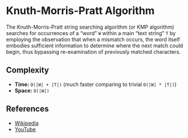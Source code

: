 Knuth-Morris-Pratt Algorithm
============================

The Knuth-Morris-Pratt string searching algorithm (or KMP algorithm) searches for occurrences of a “word” `W` within a main “text string” `T` by employing the observation that when a mismatch occurs, the word itself embodies sufficient information to determine where the next match could begin, thus bypassing re-examination of previously matched characters.

Complexity
----------

-   **Time:** `O(|W| + |T|)` (much faster comparing to trivial `O(|W| * |T|)`)
-   **Space:** `O(|W|)`

References
----------

-   [Wikipedia](https://en.wikipedia.org/wiki/Knuth%E2%80%93Morris%E2%80%93Pratt_algorithm)
-   [YouTube](https://www.youtube.com/watch?v=GTJr8OvyEVQ&list=PLLXdhg_r2hKA7DPDsunoDZ-Z769jWn4R8)
